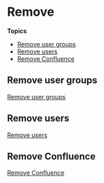 # Remove

**Topics**

- [Remove user groups]()
- [Remove users]()
- [Remove Confluence]()

## Remove user groups
[Remove user groups](https://docs.developer.tech.gov.sg/docs/ship-hats-portal-guide/#/manage-tools?id=remove-user-groups-from-a-project-tool)

## Remove users
[Remove users]()

## Remove Confluence

[Remove Confluence](https://docs.developer.tech.gov.sg/docs/ship-hats-portal-guide/#/manage-tools?id=remove-project-tools)

